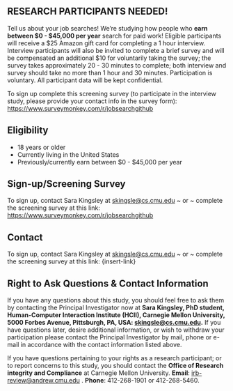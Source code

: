 ## RESEARCH PARTICIPANTS NEEDED!

Tell us about your job searches! We’re studying how people who **earn between $0 - $45,000 per year** search for paid work! Eligible participants will receive a $25 Amazon gift card for completing a 1 hour interview. Interview participants will also be invited to complete a brief survey and will be compensated an additional $10 for voluntarily taking the survey; the survey takes approximately 20 - 30 minutes to complete; both interview and survey should take no more than 1 hour and 30 minutes. Participation is voluntary. All participant data will be kept confidential. 

To sign up complete this screening survey (to participate in the interview study, please provide your contact info in the survey form): https://www.surveymonkey.com/r/jobsearchgithub

## Eligibility
- 18 years or older
- Currently living in the United States
- Previously/currently earn between $0 - $45,000 per year 

## Sign-up/Screening Survey
To sign up, contact Sara Kingsley at skingsle@cs.cmu.edu ~ or ~ complete the screening survey at this link: https://www.surveymonkey.com/r/jobsearchgithub

## Contact
To sign up, contact Sara Kingsley at skingsle@cs.cmu.edu ~ or ~ complete the screening survey at this link: {insert-link}

## Right to Ask Questions & Contact Information
If you have any questions about this study, you should feel free to ask them by contacting the Principal Investigator now at **Sara Kingsley, PhD student, Human-Computer Interaction Institute (HCII), Carnegie Mellon University, 5000 Forbes Avenue, Pittsburgh, PA, USA: skingsle@cs.cmu.edu.** If you have questions later, desire additional information, or wish to withdraw your participation please contact the Principal Investigator by mail, phone or e-mail in accordance with the contact information listed above.

If you have questions pertaining to your rights as a research participant; or to report concerns to this study, you should contact the **Office of Research integrity and Compliance** at Carnegie Mellon University. **Email**: irb-review@andrew.cmu.edu . **Phone**: 412-268-1901 or 412-268-5460.
